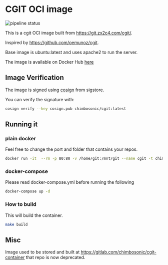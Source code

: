 # CGIT OCI image
![pipeline status](https://github.com/chimbosonic/cgit-container/actions/workflows/main.yml/badge.svg?branch=main)

This is a cgit OCI image built from https://git.zx2c4.com/cgit/.

Inspired by https://github.com/oemunoz/cgit.

Base image is ubuntu:latest and uses apache2 to run the server.

The image is available on Docker Hub [here](https://hub.docker.com/repository/docker/chimbosonic/cgit)

## Image Verification
The image is signed using [cosign](https://github.com/sigstore/cosign) from sigstore.

You can verify the signature with:
```bash
cosign verify --key cosign.pub chimbosonic/cgit:latest
```

## Running it
### plain docker
Feel free to change the port and folder that contains your repos.

```bash
docker run -it  --rm -p 80:80 -v /home/git:/mnt/git --name cgit -t chimbosonic/cgit:latest
```

### docker-compose
Please read docker-compose.yml before running the following

```bash
docker-compose up -d
```

### How to build
This will build the container.

```bash
make build
```
## Misc
Image used to be stored and built at https://gitlab.com/chimbosonic/cgit-container that repo is now deprecated.